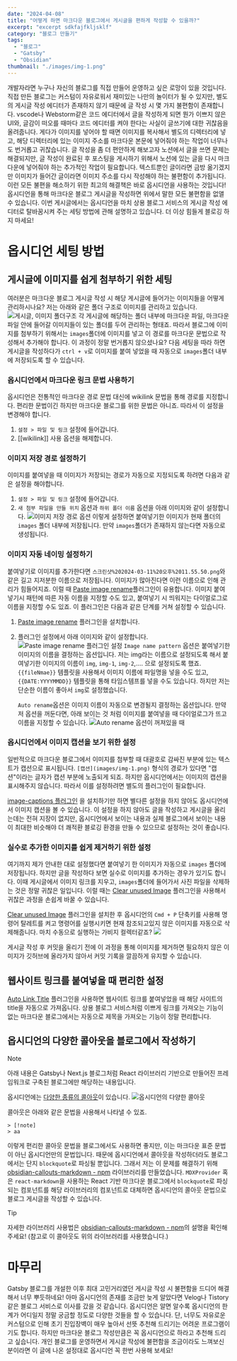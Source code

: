 ```yaml
---
date: "2024-04-08"
title: "어떻게 하면 마크다운 블로그에서 게시글을 편하게 작성할 수 있을까?"
excerpt: "excerpt sdkfajfkljsklf"
category: "블로그 만들기"
tags:
  - "블로그"
  - "Gatsby"
  - "Obsidian"
thumbnail: "./images/img-1.png"
---
```

개발자라면 누구나 자신의 블로그를 직접 만들어 운영하고 싶은 로망이 있을 것입니다. 직접 만든 블로그는 커스텀이 자유로워서 재미있는 나만의 놀이터가 될 수 있지만, 별도의 게시글 작성 에디터가 존재하지 않기 때문에 글 작성 시 몇 가지 불편함이 존재합니다. vscode나 Webstorm같은 코드 에디터에서 글을 작성하게 되면 뭔가 이쁘지 않은 UI와, 글감이 떠오를 때마다 코드 에디터를 켜야 한다는 사실이 글쓰기에 대한 귀찮음을 올려줍니다. 게다가 이미지를 넣어야 할 때면 이미지를 복사해서 별도의 디렉터리에 넣고, 해당 디렉터리에 있는 이미지 주소를 마크다운 본문에 넣어줘야 하는 작업이 너무나도 번거롭고 귀찮습니다.
글 작성을 좀 더 편안하게 해보고자 노션에서 글을 쓰면 문제는 해결되지만, 글 작성이 완료된 후 포스팅을 게시하기 위해서 노션에 있는 글을 다시 마크다운에 넣어줘야 하는 추가적인 작업이 필요합니다. 텍스트뿐인 글이라면 금방 옮기겠지만 이미지가 들어간 글이라면 이미지 주소를 다시 작성해야 하는 불편함이 추가됩니다.
이런 모든 불편을 해소하기 위한 최고의 해결책은 바로 옵시디언을 사용하는 것입니다!
옵시디언을 통해 마크다운 블로그 게시글을 작성하면 위에서 말한 모든 불편함을 없앨 수 있습니다.
이번 게시글에서는 옵시디언을 마치 상용 블로그 서비스의 게시글 작성 에디터로 탈바꿈시켜 주는 세팅 방법에 관해 설명하고 있습니다. 더 이상 힘들게 블로깅 하지 마세요!
# 옵시디언 세팅 방법
## 게시글에 이미지를 쉽게 첨부하기 위한 세팅
여러분은 마크다운 블로그 게시글 작성 시 해당 게시글에 들어가는 이미지들을 어떻게 관리하시나요?
저는 아래와 같은 폴더 구조로 이미지를 관리하고 있습니다.
![게시글, 이미지 폴더구조](images/img-5.png)
각 게시글에 해당하는 폴더 내부에 마크다운 파일, 마크다운 파일 안에 들어갈 이미지들이 있는 폴더를 두어 관리하는 형태죠. 따라서 블로그에 이미지를 첨부하기 위해서는 `images`폴더에 이미지를 넣고 이 경로를 마크다운 문법으로 작성해서 추가해야 합니다. 이 과정이 정말 번거롭지 않으셨나요?
다음 세팅을 따라 하면 게시글을 작성하다가 `ctrl + v`로 이미지를 붙여 넣었을 때 자동으로 `images`폴더 내부에 저장되도록 할 수 있습니다.
### 옵시디언에서 마크다운 링크 문법 사용하기
옵시디언은 전통적인 마크다운 경로 문법 대신에 wikilink 문법을 통해 경로를 지정합니다. 편리한 문법이긴 하지만 마크다운 블로그를 위한 문법은 아니죠. 따라서 이 설정을 변경해야 합니다.

1. `설정 > 파일 및 링크` 설정에 들어갑니다.
2. [[wikilink]] 사용 옵션을 해제합니다.
### 이미지 저장 경로 설정하기
이미지를 붙여넣을 때 이미지가 저장되는 경로가 자동으로 지정되도록 하려면 다음과 같은 설정을 해야합니다.

1. `설정 > 파일 및 링크` 설정에 들어갑니다.
2. `새 첨부 파일을 만들 위치` 옵션과 `하위 폴더 이름` 옵션을 아래 이미지와 같이 설정합니다.
   ![이미지 저장 경로 옵션](images/img-6.png)
이렇게 설정하면 붙여넣기한 이미지가 현재 폴더의 `images` 폴더 내부에 저장됩니다. 만약 `images`폴더가 존재하지 않는다면 자동으로 생성됩니다.
### 이미지 자동 네이밍 설정하기
붙여넣기로 이미지를 추가한다면 `스크린샷%202024-03-11%20오후%2011.55.50.png`와 같은 길고 지저분한 이름으로 저장됩니다. 이미지가 많아진다면 이런 이름으로 인해 관리가 힘들어지죠. 이럴 때 [Paste image rename](obsidian://show-plugin?id=obsidian-paste-image-rename)플러그인이 유용합니다.
이미지 붙여넣기시 패턴에 따른 자동 이름을 지정할 수도 있고, 붙여넣기 시 띄워지는 다이얼로그로 이름을 지정할 수도 있죠. 이 플러그인은 다음과 같은 단계를 거쳐 설정할 수 있습니다.

1. [Paste image rename](obsidian://show-plugin?id=obsidian-paste-image-rename) 플러그인을 설치합니다.
2. 플러그인 설정에서 아래 이미지와 같이 설정합니다.
   ![Paste image rename 플러그인 설정](images/img-7.png)
   `Image name pattern` 옵션은 붙여넣기한 이미지의 이름을 결정하는 옵션입니다. 저는 img라는 이름으로 설정되도록 해서 붙여넣기한 이미지의 이름이 `img`, `img-1`, `img-2`,.... 으로 설정되도록 했죠.
   `{{fileNmae}}` 템플릿을 사용해서 이미지 이름에 파일명을 넣을 수도 있고, `{{DATE:YYYYMMDD}}` 템플릿을 통해 타임스템프를 넣을 수도 있습니다. 하지만 저는 단순한 이름이 좋아서 `img`로 설정했습니다.

   `Auto rename`옵션은 이미지 이름이 자동으로 변경될지 결정하는 옵션입니다. 만약 저 옵션을 꺼둔다면, 아래 보이는 것 처럼 이미지를 붙여넣을 때 다이얼로그가 뜨고 이름을 지정할 수 있습니다.
   ![Auto rename 옵션이 꺼져있을 때](images/img-8.png)
### 옵시디언에서 이미지 캡션을 보기 위한 설정
일반적으로 마크다운 블로그에서 이미지를 첨부할 때 대괄호로 감싸진 부분에 있는 텍스트가 캡션으로 표시됩니다.
`[캡션](images/img-1.png)` 형식의 경로가 있다면 "캡션"이라는 글자가 캡션 부분에 노출되게 되죠. 하지만 옵시디언에서는 이미지의 캡션을 표시해주지 않습니다. 따라서 이를 설정하려면 별도의 플러그인이 필요합니다.

[image-captions 플러그인](obsidian://show-plugin?id=image-captions) 을 설치하기만 하면 별다른 설정을 하지 않아도 옵시디언에서 이미지 캡션을 볼 수 있습니다.
이 설정을 하지 않아도 글을 작성하고 게시글을 올리는데는 전혀 지장이 없지만, 옵시디언에서 보이는 내용과 실제 블로그에서 보이는 내용이 최대한 비슷해야 더 쾌적환 블로깅 환경을 만들 수 있으므로 설정하는 것이 좋습니다.
### 실수로 추가한 이미지를 쉽게 제거하기 위한 설정
여기까지 제가 안내한 대로 설정했다면 붙여넣기 한 이미지가 자동으로 `images` 폴더에 저장됩니다. 하지만 글을 작성하다 보면 실수로 이미지를 추가하는 경우가 있기도 합니다. 이때 게시글에서 이미지 링크를 지우고, `images`폴더에 들어가서 사진 파일을 삭제하는 것은 정말 귀찮은 일입니다. 이럴 때는 [Clear unused Image](obsidian://show-plugin?id=oz-clear-unused-images) 플러그인을 사용해서 귀찮은 과정을 손쉽게 바꿀 수 있습니다.

[Clear unused Image](obsidian://show-plugin?id=oz-clear-unused-images) 플러그인을 설치한 후 옵시디언의 `Cmd + P` 단축키를 사용해 명령어 탈레트를 켜고 명령어를 실행시키면 현재 참조되고있지 않은 이미지를 자동으로 삭제해줍니다. 마치 수동으로 실행하는 가비지 컬렉터같죠?
![](images/img-9.png)

게시글 작성 후 커밋을 올리기 전에 이 과정을 통해 이미지를 제거하면 필요하지 않은 이미지가 깃허브에 올라가지 않아서 커밋 기록을 깔끔하게 유지할 수 있습니다.
## 웹사이트 링크를 붙여넣을 때 편리한 설정
[Auto Link Title](obsidian://show-plugin?id=obsidian-auto-link-title) 플러그인을 사용하면 웹사이트 링크를 붙여넣었을 때 해당 사이트의 title을 자동으로 가져옵니다.
상용 블로그 서비스처럼 이쁘게 링크를 가져오는 기능이 없는 마크다운 블로그에서는 자동으로 제목을 가져오는 기능이 정말 편리합니다.
## 옵시디언의 다양한 콜아웃을 블로그에서 작성하기
>[!note]
>아래 내용은 Gatsby나 Next.js 블로그처럼 React 라이브러리 기반으로 만들어진 프레임워크로 구축된 블로그에만 해당하는 내용입니다.

옵시디언에는 [다양한 종류의 콜아웃](https://help.obsidian.md/Editing+and+formatting/Callouts)이 있습니다.
![옵시디언의 다양한 콜아웃](images/img-1.png)

콜아웃은 아래와 같은 문법을 사용해서 나타낼 수 있죠.
```
> [!note]
> aa
```

이렇게 편리한 콜아웃 문법을 블로그에서도 사용하면 좋지만, 이는 마크다운 표준 문법이 아닌 옵시디언만의 문법입니다.
때문에 옵시디언에서 콜아웃을 작성하더라도 블로그에서는 단지 `blockquote`로 파싱될 뿐입니다.
그래서 저는 이 문제를 해결하기 위해 [obsidian-callouts-markdown - npm](https://www.npmjs.com/package/obsidian-callouts-markdown?activeTab=readme) 라이브러리를 만들었습니다.
`MDXProvider` 혹은 `react-markdown`을 사용하는 React 기반 마크다운 블로그에서 `blockquote`로 파싱되는 컴포넌트를 해당 라이브러리의 컴포넌트로 대체하면 옵시디언의 콜아웃 문법으로 블로그 게시글을 작성할 수 있습니다.

>[!tip]
>자세한 라이브러리 사용법은 [obsidian-callouts-markdown - npm](https://www.npmjs.com/package/obsidian-callouts-markdown?activeTab=readme)의 설명을 확인해주세요!
>(참고로 이 콜아웃도 위의 라이브러리를 사용했습니다.)
# 마무리
Gatsby 블로그를 개설한 이후 최대 고민거리였던 게시글 작성 시 불편함을 드디어 해결해서 너무 뿌듯하네요! 아마 옵시디언의 존재를 조금만 늦게 알았다면 Velog나 Tistory 같은 블로그 서비스로 이사를 갔을 것 같습니다.
옵시디언은 알면 알수록 옵시디언의 한계가 어디일지 정말 궁금할 정도로 다양한 것들을 할 수 있습니다. 단, 너무도 자유로운 커스텀으로 인해 초기 진입장벽이 매우 높아서 선뜻 추천해 드리기는 어려운 프로그램이기도 합니다.
하지만 마크다운 블로그 작성만큼은 꼭 옵시디언으로 하라고 추천해 드리고 싶습니다. 개인 블로그를 운영하면서 게시글 작성에 불편함을 조금이라도 느껴보신 분이라면 이 글에 나온 설정대로 옵시디언 꼭 한번 사용해 보세요!
